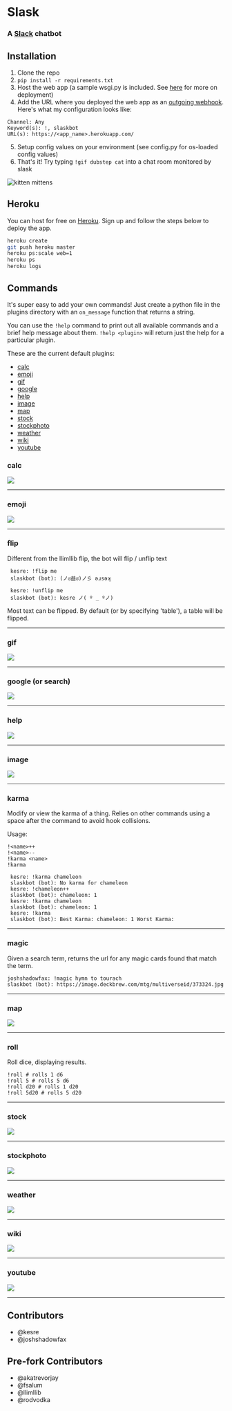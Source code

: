 # Slask
### A [Slack](https://slack.com/) chatbot

## Installation

1. Clone the repo
2. `pip install -r requirements.txt`
3. Host the web app (a sample wsgi.py is included. See [here](http://flask.pocoo.org/docs/deploying/#deployment) for more on deployment)
4. Add the URL where you deployed the web app as an [outgoing webhook](https://my.slack.com/services/new/outgoing-webhook). Here's what my configuration looks like:
```
Channel: Any
Keyword(s): !, slaskbot
URL(s): https://<app_name>.herokuapp.com/
```
5. Setup config values on your environment (see config.py for os-loaded config values)
6. That's it! Try typing `!gif dubstep cat` into a chat room monitored by slask

![kitten mittens](http://i.imgur.com/xhmD6QO.png)

## Heroku

You can host for free on [Heroku](http://heroku.com). Sign up and follow the steps below to deploy the app.

```bash
heroku create
git push heroku master
heroku ps:scale web=1
heroku ps
heroku logs
```

## Commands

It's super easy to add your own commands! Just create a python file in the plugins directory with an `on_message` function that returns a string.

You can use the `!help` command to print out all available commands and a brief help message about them. `!help <plugin>` will return just the help for a particular plugin.

These are the current default plugins:

* [calc](https://github.com/llimllib/slask#calc)
* [emoji](https://github.com/llimllib/slask#emoji)
* [gif](https://github.com/llimllib/slask#gif)
* [google](https://github.com/llimllib/slask#google-or-search)
* [help](https://github.com/llimllib/slask#help)
* [image](https://github.com/llimllib/slask#image)
* [map](https://github.com/llimllib/slask#map)
* [stock](https://github.com/llimllib/slask#stock)
* [stockphoto](https://github.com/llimllib/slask#stockphoto)
* [weather](https://github.com/llimllib/slask#weather)
* [wiki](https://github.com/llimllib/slask#wiki)
* [youtube](https://github.com/llimllib/slask#youtube)

### calc

![](https://raw.githubusercontent.com/llimllib/slask/master/docs/calc.png)

---

### emoji

![](https://raw.githubusercontent.com/llimllib/slask/master/docs/emoji.png)

---

### flip

Different from the llimllib flip, the bot will flip / unflip text
```
 kesre: !flip me
 slaskbot (bot): (ノಠ益ಠ)ノ彡 ǝɹsǝʞ

 kesre: !unflip me
 slaskbot (bot): kesre ノ( º _ ºノ)
```
 Most text can be flipped. By default (or by specifying 'table'), a table will be flipped.

---

### gif

![](https://raw.githubusercontent.com/llimllib/slask/master/docs/gif.png)

---

### google (or search)

![](https://raw.githubusercontent.com/llimllib/slask/master/docs/google.png)

---

### help

![](https://raw.githubusercontent.com/llimllib/slask/master/docs/help.png)

---

### image

![](https://raw.githubusercontent.com/llimllib/slask/master/docs/image.png)

---

### karma
Modify or view the karma of a thing. Relies on other commands
using a space after the command to avoid hook collisions.

Usage:
```
!<name>++
!<name>--
!karma <name>
!karma
```

```
 kesre: !karma chameleon
 slaskbot (bot): No karma for chameleon
 kesre: !chameleon++
 slaskbot (bot): chameleon: 1
 kesre: !karma chameleon
 slaskbot (bot): chameleon: 1
 kesre: !karma
 slaskbot (bot): Best Karma: chameleon: 1 Worst Karma:
```

---

### magic

Given a search term, returns the url for any magic cards found that match the term.

```
joshshadowfax: !magic hymn to tourach
slaskbot (bot): https://image.deckbrew.com/mtg/multiverseid/373324.jpg
```

---

### map

![](https://raw.githubusercontent.com/llimllib/slask/master/docs/map.png)

---

### roll

Roll dice, displaying results.

```
!roll # rolls 1 d6
!roll 5 # rolls 5 d6
!roll d20 # rolls 1 d20
!roll 5d20 # rolls 5 d20
```

---

### stock

![](https://raw.githubusercontent.com/llimllib/slask/master/docs/stock.png)

---

### stockphoto

![](https://raw.githubusercontent.com/llimllib/slask/master/docs/stockphoto.png)

---

### weather

![](https://raw.githubusercontent.com/llimllib/slask/master/docs/weather.png)

---

### wiki

![](https://raw.githubusercontent.com/llimllib/slask/master/docs/wiki.png)

---

### youtube

![](https://raw.githubusercontent.com/llimllib/slask/master/docs/youtube.png)

---

## Contributors

* @kesre
* @joshshadowfax

## Pre-fork Contributors

* @akatrevorjay
* @fsalum
* @llimllib
* @rodvodka

